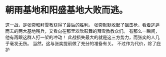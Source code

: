 # 朝雨基地和阳盛基地大败而逃。
这一战，是张奕和拜雪教获得了最后的胜利。
张奕默默收起了狙击枪，看着逃遁而去的两大基地残兵，又看向在那里欢欣鼓舞的拜雪教教众们。
有那么一瞬间，他有再跟这群人打一架的冲动！
此战损失最大的就是这三方势力，而张奕的人几乎毫发无伤。
当然，这与张奕提前做了充分的准备有关。
不过作为代价，除了庇护

